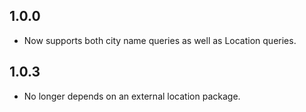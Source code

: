 ## 1.0.0

* Now supports both city name queries as well as Location queries.

## 1.0.3
* No longer depends on an external location package.
